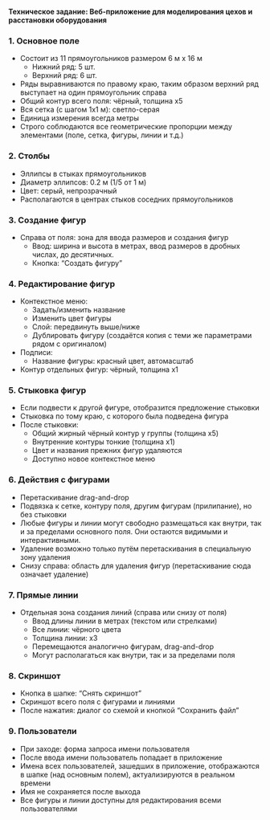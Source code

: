 **Техническое задание: Веб-приложение для моделирования цехов и расстановки оборудования**

### 1. Основное поле

- Состоит из 11 прямоугольников размером 6 м х 16 м
  - Нижний ряд: 5 шт.
  - Верхний ряд: 6 шт.
- Ряды выравниваются по правому краю, таким образом верхний ряд выступает на один прямоугольник справа
- Общий контур всего поля: чёрный, толщина x5
- Вся сетка (с шагом 1x1 м): светло-серая
- Единица измерения всегда метры
- Строго соблюдаются все геометрические пропорции между элементами (поле, сетка, фигуры, линии и т.д.)

### 2. Столбы

- Эллипсы в стыках прямоугольников
- Диаметр эллипсов: 0.2 м (1/5 от 1 м)
- Цвет: серый, непрозрачный
- Располагаются в центрах стыков соседних прямоугольников

### 3. Создание фигур

- Справа от поля: зона для ввода размеров и создания фигур
  - Ввод: ширина и высота в метрах, ввод размеров в дробных числах, до десятичных.
  - Кнопка: “Создать фигуру”

### 4. Редактирование фигур

- Контекстное меню:
  - Задать/изменить название
  - Изменить цвет фигуры
  - Слой: передвинуть выше/ниже
  - Дублировать фигуру (создаётся копия с теми же параметрами рядом с оригиналом)
- Подписи:
  - Название фигуры: красный цвет, автомасштаб
- Контур отдельных фигур: чёрный, толщина x1

### 5. Стыковка фигур

- Если подвести к другой фигуре, отобразится предложение стыковки
- Стыковка по тому краю, с которого была подведена фигура
- После стыковки:
  - Общий жирный чёрный контур у группы (толщина x5)
  - Внутренние контуры тонкие (толщина x1)
  - Цвет и названия прежних фигур удаляются
  - Доступно новое контекстное меню

### 6. Действия с фигурами

- Перетаскивание drag-and-drop
- Подвязка к сетке, контуру поля, другим фигурам (прилипание), но без стыковки
- Любые фигуры и линии могут свободно размещаться как внутри, так и за пределами основного поля. Они остаются видимыми и интерактивными.
- Удаление возможно только путём перетаскивания в специальную зону удаления
- Снизу справа: область для удаления фигур (перетаскивание сюда означает удаление)

### 7. Прямые линии

- Отдельная зона создания линий (справа или снизу от поля)
  - Ввод длины линии в метрах (текстом или стрелками)
  - Все линии: чёрного цвета
  - Толщина линии: x3
  - Перемещаются аналогично фигурам, drag-and-drop
  - Могут располагаться как внутри, так и за пределами поля

### 8. Скриншот

- Кнопка в шапке: “Снять скриншот”
- Скриншот всего поля с фигурами и линиями
- После нажатия: диалог со схемой и кнопкой “Сохранить файл”

### 9. Пользователи

- При заходе: форма запроса имени пользователя
- После ввода имени пользователь попадает в приложение
- Имена всех пользователей, зашедших в приложение, отображаются в шапке (над основным полем), актуализируются в реальном времени
- Имя не сохраняется после выхода
- Все фигуры и линии доступны для редактирования всеми пользователями

